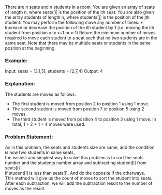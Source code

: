 There are n seats and n students in a room. You are given an array of seats of length n, where seats[i] is the position of the ith seat. You are also given the array students of length n, where students[j] is the position of the jth student. 
You may perform the following move any number of times: 
• Increase or decrease the position of the ith student by 1 (i.e. moving the ith student from position x to x+1 or x-1) 
Return the minimum number of moves required to move each student to a seat such that no two students are in the same seat. 
Note that there may be multiple seats or students in the same position at the beginning. 


### Example: 
Input: seats = [3,1,5], students = [2,7,4] 
Output: 4 


### Explanation: 
The students are moved as follows: 
- The first student is moved from position 2 to position 1 using 1 move. 
- The second student is moved from position 7 to position 5 using 2 moves. 
- The third student is moved from position 4 to position 3 using 1 move. 
In total, 1 + 2 + 1 = 4 moves were used. 


### Problem Statement: 
As in this problem, the seats and students size are same, and the condition is now two students in same seats, </br>
the easiest and simplest way to solve this problem is to sort the seats number and the students number array and subtracting student[i] from seats[i] </br>
if student[i] is less than seats[i]. And do the opposite if the otherways.</br>
This method will give us the count of moves to sort the student into seats.</br>
After each subtraction, we will add the subtraction result to the number of moves as the result.
